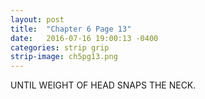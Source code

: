 ```yaml
---
layout: post
title:  "Chapter 6 Page 13"
date:   2016-07-16 19:00:13 -0400
categories: strip grip
strip-image: ch5pg13.png
---
```

UNTIL WEIGHT OF HEAD SNAPS THE NECK.  
